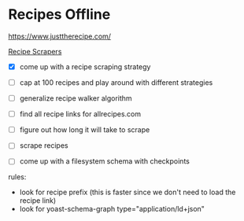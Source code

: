 # Recipes Offline

https://www.justtherecipe.com/

[Recipe Scrapers](https://github.com/hhursev/recipe-scrapers)

- [x] come up with a recipe scraping strategy
- [ ] cap at 100 recipes and play around with different strategies
- [ ] generalize recipe walker algorithm

- [ ] find all recipe links for allrecipes.com
- [ ] figure out how long it will take to scrape
- [ ] scrape recipes
- [ ] come up with a filesystem schema with checkpoints

rules:
- look for recipe prefix (this is faster since we don't need to load the recipe link)
- look for yoast-schema-graph type="application/ld+json"

